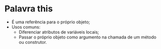 # Palavra this

- É uma referência para o próprio objeto;
- Usos comuns:
  - Diferenciar atributos de variáveis locais;
  - Passar o próprio objeto como argumento na chamada de um método ou construtor.
